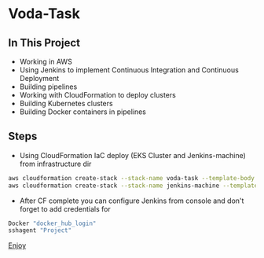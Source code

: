# Voda-Task

 

## In This Project

  -  Working in AWS
  - Using Jenkins to implement Continuous Integration and Continuous Deployment
  -  Building pipelines
  -  Working with CloudFormation to deploy clusters
  -  Building Kubernetes clusters
  -  Building Docker containers in pipelines



## Steps
- Using CloudFormation IaC deploy (EKS Cluster and Jenkins-machine) from infrastructure dir

```bash
aws cloudformation create-stack --stack-name voda-task --template-body file://amazon-eks.yaml --capabilities CAPABILITY_NAMED_IAM 
aws cloudformation create-stack --stack-name jenkins-machine --template-body file://jenkins-machine.yaml --capabilities CAPABILITY_NAMED_IAM
```
- After CF complete you can configure Jenkins from console and don't forget to add credentials for 
 

 ```bash
 Docker "docker_hub_login"
 sshagent "Project"
 ```


[Enjoy](https://www.linkedin.com/in/arsanyatya92/)
